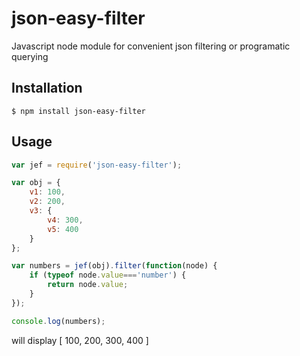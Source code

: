 json-easy-filter
================

Javascript node module for convenient json filtering or programatic querying


## Installation

```shell
$ npm install json-easy-filter
```

## Usage

```js
var jef = require('json-easy-filter');

var obj = {
	v1: 100,
	v2: 200,
	v3: {
		v4: 300,
		v5: 400
	}
};

var numbers = jef(obj).filter(function(node) {
	if (typeof node.value==='number') {
		return node.value;
	}
});

console.log(numbers);
```

will display [ 100, 200, 300, 400 ]
